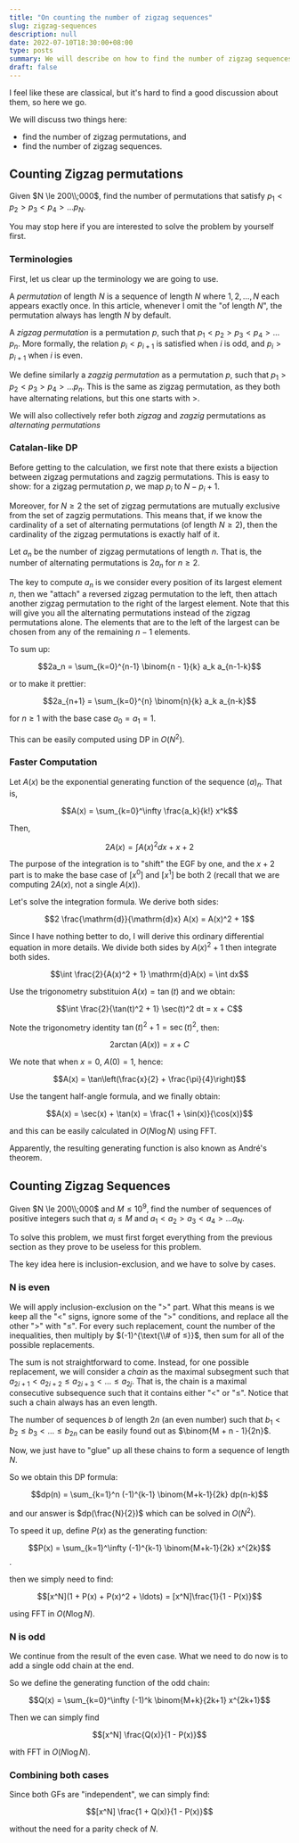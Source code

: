 ```yaml
---
title: "On counting the number of zigzag sequences"
slug: zigzag-sequences
description: null
date: 2022-07-10T18:30:00+08:00
type: posts
summary: We will describe on how to find the number of zigzag sequences $a_1 \lt a_2 \gt \ldots$ in $O(N \log N)$.
draft: false
---
```


I feel like these are classical, but it's hard to find a good discussion about them, so here we go.

We will discuss two things here:

* find the number of zigzag permutations, and
* find the number of zigzag sequences.

## Counting Zigzag permutations

Given $N \le 200\\;000$, find the number of permutations that satisfy $p_1 \lt p_2 \gt p_3 \lt p_4 \gt \ldots p_N$.

You may stop here if you are interested to solve the problem by yourself first.

### Terminologies

First, let us clear up the terminology we are going to use.

A *permutation* of length $N$ is a sequence of length $N$ where $1, 2, \ldots, N$ each appears exactly once.
In this article, whenever I omit the "of length $N$", the permutation always has length $N$ by default.

A *zigzag permutation* is a permutation $p$, such that $p_1 \lt p_2 \gt p_3 \lt p_4 \gt \ldots p_n$.
More formally, the relation $p_i \lt p_{i+1}$ is satisfied when $i$ is odd, and $p_i \gt p_{i+1}$ when $i$ is even.

We define similarly a *zagzig permutation* as a permutation $p$, such that $p_1 \gt p_2 \lt p_3 \gt p_4 \gt \ldots p_n$.
This is the same as zigzag permutation, as they both have alternating relations, but this one starts with $\gt$.

We will also collectively refer both *zigzag* and *zagzig* permutations as *alternating permutations*

### Catalan-like DP

Before getting to the calculation, we first note that there exists a bijection between zigzag permutations and zagzig permutations.
This is easy to show: for a zigzag permutation $p$, we map $p_i$ to $N - p_i + 1$.

Moreover, for $N \ge 2$ the set of zigzag permutations are mutually exclusive from the set of zagzig permutations.
This means that, if we know the cardinality of a set of alternating permutations (of length $N \ge 2$), then the cardinality of the zigzag permutations is exactly half of it.

Let $a_n$ be the number of zigzag permutations of length $n$.
That is, the number of alternating permutations is $2a_n$ for $n \ge 2$.

The key to compute $a_n$ is we consider every position of its largest element $n$, then we "attach" a reversed zigzag permutation to the left, then attach another zigzag permutation to the right of the largest element. Note that this will give you all the alternating permutations instead of the zigzag permutations alone. The elements that are to the left of the largest can be chosen from any of the remaining $n - 1$ elements.

To sum up:

$$2a_n = \sum_{k=0}^{n-1} \binom{n - 1}{k} a_k a_{n-1-k}$$

or to make it prettier:

$$2a_{n+1} = \sum_{k=0}^{n} \binom{n}{k} a_k a_{n-k}$$

for $n \ge 1$ with the base case $a_0 = a_1 = 1$.

This can be easily computed using DP in $O(N^2)$.

### Faster Computation

Let $A(x)$ be the exponential generating function of the sequence $(a)_n$. That is, 

$$A(x) = \sum_{k=0}^\infty \frac{a_k}{k!} x^k$$

Then,

$$2A(x) = \int A(x)^2 dx + x + 2$$

The purpose of the integration is to "shift" the EGF by one, and the $x + 2$ part is to make the base case of $[x^0]$ and $[x^1]$ be both $2$ (recall that we are computing $2A(x)$, not a single $A(x)$).

Let's solve the integration formula. We derive both sides:

$$2 \frac{\mathrm{d}}{\mathrm{d}x} A(x) = A(x)^2 + 1$$

Since I have nothing better to do, I will derive this ordinary differential equation in more details.
We divide both sides by $A(x)^2 + 1$ then integrate both sides.

$$\int \frac{2}{A(x)^2 + 1} \mathrm{d}A(x) = \int dx$$

Use the trigonometry substituion $A(x) = \tan(t)$ and we obtain:

$$\int \frac{2}{\tan(t)^2 + 1} \sec(t)^2 dt = x + C$$

Note the trigonometry identity $\tan(t)^2 + 1 = \sec(t)^2$, then:

$$2\arctan(A(x)) = x + C$$

We note that when $x = 0$, $A(0) = 1$, hence:

$$A(x) = \tan\left(\frac{x}{2} + \frac{\pi}{4}\right)$$

Use the tangent half-angle formula, and we finally obtain:

$$A(x) = \sec(x) + \tan(x) = \frac{1 + \sin(x)}{\cos(x)}$$

and this can be easily calculated in $O(N \log N)$ using FFT.

Apparently, the resulting generating function is also known as André's theorem.

## Counting Zigzag Sequences

Given $N \le 200\\;000$ and $M \le 10^9$, find the number of sequences of positive integers such that $a_i \le M$ and $a_1 \lt a_2 \gt a_3 \lt a_4 \gt \ldots a_N$.

To solve this problem, we must first forget everything from the previous section as they prove to be useless for this problem.

The key idea here is inclusion-exclusion, and we have to solve by cases.

### N is even

We will apply inclusion-exclusion on the "$\gt$" part.
What this means is we keep all the "$\lt$" signs, ignore some of the "$\gt$" conditions, and replace all the other "$\gt$" with "$\le$".
For every such replacement, count the number of the inequalities, then multiply by $(-1)^{\text{\\# of ≤}}$, then sum for all of the possible replacements.

The sum is not straightforward to come. Instead, for one possible replacement, we will consider a *chain* as the maximal subsegment such that $a_{2i+1} \lt a_{2i+2} \le a_{2i+3} \lt \ldots \le a_{2j}$. That is, the chain is a maximal consecutive subsequence such that it contains either "$\lt$" or "$\le$". Notice that such a chain always has an even length.

The number of sequences $b$ of length $2n$ (an even number) such that $b_1 \lt b_2 \le b_3 \lt \ldots \le b_{2n}$ can be easily found out as $\binom{M + n - 1}{2n}$.

Now, we just have to "glue" up all these chains to form a sequence of length $N$.

So we obtain this DP formula:

$$dp(n) = \sum_{k=1}^n (-1)^{k-1} \binom{M+k-1}{2k} dp(n-k)$$

and our answer is $dp(\frac{N}{2})$ which can be solved in $O(N^2)$.

To speed it up, define $P(x)$ as the generating function:

$$P(x) = \sum_{k=1}^\infty (-1)^{k-1} \binom{M+k-1}{2k} x^{2k}$$.

then we simply need to find:

$$[x^N](1 + P(x) + P(x)^2 + \ldots) = [x^N]\frac{1}{1 - P(x)}$$

using FFT in $O(N \log N)$.

### N is odd

We continue from the result of the even case. What we need to do now is to add a single odd chain at the end.

So we define the generating function of the odd chain:

$$Q(x) = \sum_{k=0}^\infty (-1)^k \binom{M+k}{2k+1} x^{2k+1}$$

Then we can simply find

$$[x^N] \frac{Q(x)}{1 - P(x)}$$

with FFT in $O(N \log N)$.

### Combining both cases

Since both GFs are "independent", we can simply find:

$$[x^N] \frac{1 + Q(x)}{1 - P(x)}$$

without the need for a parity check of $N$.
